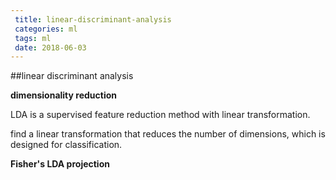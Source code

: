 ```yaml
---
 title: linear-discriminant-analysis
 categories: ml
 tags: ml
 date: 2018-06-03
---
```


##linear discriminant analysis

**dimensionality reduction**

LDA is a supervised feature reduction method with linear transformation.

find a linear transformation that reduces the number of dimensions, which is designed for classification.

**Fisher's LDA projection**

